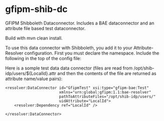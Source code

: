 gfipm-shib-dc
=============

GFIPM Shibboleth Dataconnector.  Includes a BAE dataconnector and an attribute file based test dataconnector.

Build with mvn clean install.

To use this data connector with Shibboleth, you add it to your Attribute-Resolver configuration.  First you must
declare the namespace.  Include the following in the top of the config file:

<AttributeResolver xmlns:gfipm-bae="urn:global:gfipm:1.1:bae-resolver"
                   xsi:schemaLocation="urn:global:gfipm:1.1:bae-resolver classpath:/schema/gfipm-1.1-resolver.xsd">


Here is a somple test data data connector (files are read from 
/opt/shib-idp/users/${LocalId}.attr and then the contents of the 
file are returned as attribute name/value pairs):

    <resolver:DataConnector id="GfipmTest" xsi:type="gfipm-bae:Test"
                            xmlns="urn:global:gfipm:1.1:bae-resolver"
                            pathToAttributeFiles="/opt/shib-idp/users/"
                            uidAttribute="LocalId">
        <resolver:Dependency ref="LocalId" />

    </resolver:DataConnector>

